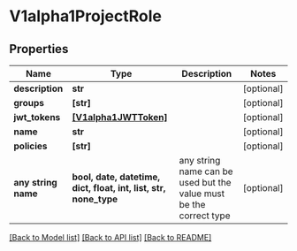 # V1alpha1ProjectRole


## Properties
Name | Type | Description | Notes
------------ | ------------- | ------------- | -------------
**description** | **str** |  | [optional] 
**groups** | **[str]** |  | [optional] 
**jwt_tokens** | [**[V1alpha1JWTToken]**](V1alpha1JWTToken.md) |  | [optional] 
**name** | **str** |  | [optional] 
**policies** | **[str]** |  | [optional] 
**any string name** | **bool, date, datetime, dict, float, int, list, str, none_type** | any string name can be used but the value must be the correct type | [optional]

[[Back to Model list]](../README.md#documentation-for-models) [[Back to API list]](../README.md#documentation-for-api-endpoints) [[Back to README]](../README.md)


